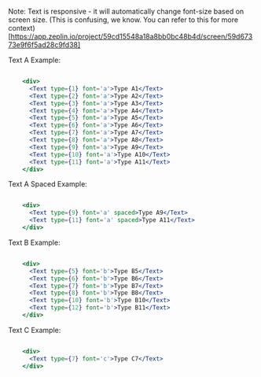 Note: Text is responsive - it will automatically change font-size based on screen size.
(This is confusing, we know. You can refer to this for more context)[https://app.zeplin.io/project/59cd15548a18a8bb0bc48b4d/screen/59d67373e9f6f5ad28c9fd38]

Text A Example:

```jsx

    <div>
      <Text type={1} font='a'>Type A1</Text>
      <Text type={2} font='a'>Type A2</Text>
      <Text type={3} font='a'>Type A3</Text>
      <Text type={4} font='a'>Type A4</Text>
      <Text type={5} font='a'>Type A5</Text>
      <Text type={6} font='a'>Type A6</Text>
      <Text type={7} font='a'>Type A7</Text>
      <Text type={8} font='a'>Type A8</Text>
      <Text type={9} font='a'>Type A9</Text>
      <Text type={10} font='a'>Type A10</Text>
      <Text type={11} font='a'>Type A11</Text>
    </div>
```

Text A Spaced Example:

```jsx

    <div>
      <Text type={9} font='a' spaced>Type A9</Text>
      <Text type={11} font='a' spaced>Type A11</Text>
    </div>
```

Text B Example:

```jsx

    <div>
      <Text type={5} font='b'>Type B5</Text>
      <Text type={6} font='b'>Type B6</Text>
      <Text type={7} font='b'>Type B7</Text>
      <Text type={8} font='b'>Type B8</Text>
      <Text type={10} font='b'>Type B10</Text>
      <Text type={12} font='b'>Type B11</Text>
    </div>
```

Text C Example:

```jsx

    <div>
      <Text type={7} font='c'>Type C7</Text>
    </div>
```
